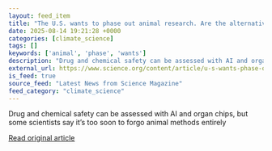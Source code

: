 ```yaml
---
layout: feed_item
title: "The U.S. wants to phase out animal research. Are the alternatives ready?"
date: 2025-08-14 19:21:28 +0000
categories: [climate_science]
tags: []
keywords: ['animal', 'phase', 'wants']
description: "Drug and chemical safety can be assessed with AI and organ chips, but some scientists say it’s too soon to forgo animal methods entirely"
external_url: https://www.science.org/content/article/u-s-wants-phase-out-animal-research-are-alternatives-ready
is_feed: true
source_feed: "Latest News from Science Magazine"
feed_category: "climate_science"
---
```


Drug and chemical safety can be assessed with AI and organ chips, but some scientists say it’s too soon to forgo animal methods entirely

[Read original article](https://www.science.org/content/article/u-s-wants-phase-out-animal-research-are-alternatives-ready)
